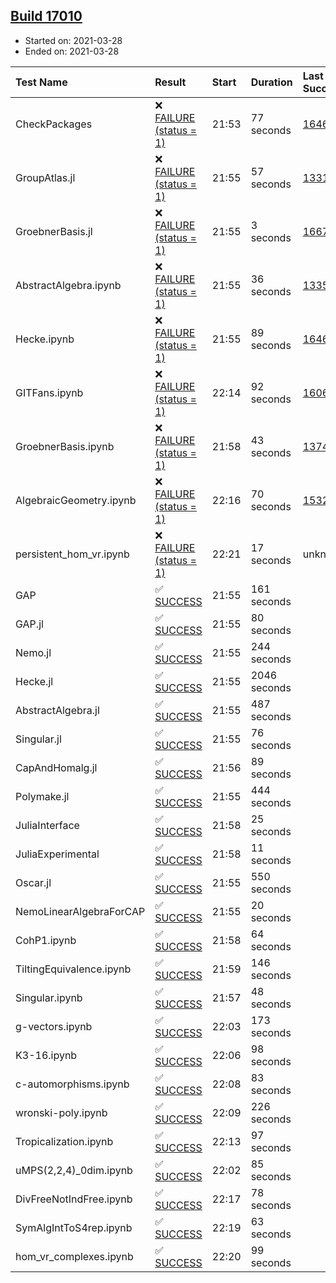 ## [Build 17010](https://oscarci.mathematik.uni-kl.de/job/oscar/17010/)

* Started on: 2021-03-28
* Ended on: 2021-03-28

| Test Name    | Result | Start | Duration | Last Success | First Failure |
|:-------------|:-------|:------|:---------|:-------------|:--------------|
| CheckPackages | ❌ [FAILURE (status = 1)](https://oscarci.mathematik.uni-kl.de/job/oscar/17010/artifact/logs/build-17010/CheckPackages.log) | 21:53 | 77 seconds | [16463](https://oscarci.mathematik.uni-kl.de/job/oscar/16463/) | [16464](https://oscarci.mathematik.uni-kl.de/job/oscar/16464/) |
| GroupAtlas.jl | ❌ [FAILURE (status = 1)](https://oscarci.mathematik.uni-kl.de/job/oscar/17010/artifact/logs/build-17010/GroupAtlas.jl.log) | 21:55 | 57 seconds | [13311](https://oscarci.mathematik.uni-kl.de/job/oscar/13311/) | [13312](https://oscarci.mathematik.uni-kl.de/job/oscar/13312/) |
| GroebnerBasis.jl | ❌ [FAILURE (status = 1)](https://oscarci.mathematik.uni-kl.de/job/oscar/17010/artifact/logs/build-17010/GroebnerBasis.jl.log) | 21:55 | 3 seconds | [16676](https://oscarci.mathematik.uni-kl.de/job/oscar/16676/) | [16677](https://oscarci.mathematik.uni-kl.de/job/oscar/16677/) |
| AbstractAlgebra.ipynb | ❌ [FAILURE (status = 1)](https://oscarci.mathematik.uni-kl.de/job/oscar/17010/artifact/logs/build-17010/AbstractAlgebra.ipynb.log) | 21:55 | 36 seconds | [13355](https://oscarci.mathematik.uni-kl.de/job/oscar/13355/) | [13356](https://oscarci.mathematik.uni-kl.de/job/oscar/13356/) |
| Hecke.ipynb | ❌ [FAILURE (status = 1)](https://oscarci.mathematik.uni-kl.de/job/oscar/17010/artifact/logs/build-17010/Hecke.ipynb.log) | 21:55 | 89 seconds | [16463](https://oscarci.mathematik.uni-kl.de/job/oscar/16463/) | [16464](https://oscarci.mathematik.uni-kl.de/job/oscar/16464/) |
| GITFans.ipynb | ❌ [FAILURE (status = 1)](https://oscarci.mathematik.uni-kl.de/job/oscar/17010/artifact/logs/build-17010/GITFans.ipynb.log) | 22:14 | 92 seconds | [16068](https://oscarci.mathematik.uni-kl.de/job/oscar/16068/) | [16069](https://oscarci.mathematik.uni-kl.de/job/oscar/16069/) |
| GroebnerBasis.ipynb | ❌ [FAILURE (status = 1)](https://oscarci.mathematik.uni-kl.de/job/oscar/17010/artifact/logs/build-17010/GroebnerBasis.ipynb.log) | 21:58 | 43 seconds | [13748](https://oscarci.mathematik.uni-kl.de/job/oscar/13748/) | [13749](https://oscarci.mathematik.uni-kl.de/job/oscar/13749/) |
| AlgebraicGeometry.ipynb | ❌ [FAILURE (status = 1)](https://oscarci.mathematik.uni-kl.de/job/oscar/17010/artifact/logs/build-17010/AlgebraicGeometry.ipynb.log) | 22:16 | 70 seconds | [15322](https://oscarci.mathematik.uni-kl.de/job/oscar/15322/) | [15323](https://oscarci.mathematik.uni-kl.de/job/oscar/15323/) |
| persistent_hom_vr.ipynb | ❌ [FAILURE (status = 1)](https://oscarci.mathematik.uni-kl.de/job/oscar/17010/artifact/logs/build-17010/persistent_hom_vr.ipynb.log) | 22:21 | 17 seconds | unknown | unknown |
| GAP | ✅ [SUCCESS](https://oscarci.mathematik.uni-kl.de/job/oscar/17010/artifact/logs/build-17010/GAP.log) | 21:55 | 161 seconds |  |  |
| GAP.jl | ✅ [SUCCESS](https://oscarci.mathematik.uni-kl.de/job/oscar/17010/artifact/logs/build-17010/GAP.jl.log) | 21:55 | 80 seconds |  |  |
| Nemo.jl | ✅ [SUCCESS](https://oscarci.mathematik.uni-kl.de/job/oscar/17010/artifact/logs/build-17010/Nemo.jl.log) | 21:55 | 244 seconds |  |  |
| Hecke.jl | ✅ [SUCCESS](https://oscarci.mathematik.uni-kl.de/job/oscar/17010/artifact/logs/build-17010/Hecke.jl.log) | 21:55 | 2046 seconds |  |  |
| AbstractAlgebra.jl | ✅ [SUCCESS](https://oscarci.mathematik.uni-kl.de/job/oscar/17010/artifact/logs/build-17010/AbstractAlgebra.jl.log) | 21:55 | 487 seconds |  |  |
| Singular.jl | ✅ [SUCCESS](https://oscarci.mathematik.uni-kl.de/job/oscar/17010/artifact/logs/build-17010/Singular.jl.log) | 21:55 | 76 seconds |  |  |
| CapAndHomalg.jl | ✅ [SUCCESS](https://oscarci.mathematik.uni-kl.de/job/oscar/17010/artifact/logs/build-17010/CapAndHomalg.jl.log) | 21:56 | 89 seconds |  |  |
| Polymake.jl | ✅ [SUCCESS](https://oscarci.mathematik.uni-kl.de/job/oscar/17010/artifact/logs/build-17010/Polymake.jl.log) | 21:55 | 444 seconds |  |  |
| JuliaInterface | ✅ [SUCCESS](https://oscarci.mathematik.uni-kl.de/job/oscar/17010/artifact/logs/build-17010/JuliaInterface.log) | 21:58 | 25 seconds |  |  |
| JuliaExperimental | ✅ [SUCCESS](https://oscarci.mathematik.uni-kl.de/job/oscar/17010/artifact/logs/build-17010/JuliaExperimental.log) | 21:58 | 11 seconds |  |  |
| Oscar.jl | ✅ [SUCCESS](https://oscarci.mathematik.uni-kl.de/job/oscar/17010/artifact/logs/build-17010/Oscar.jl.log) | 21:55 | 550 seconds |  |  |
| NemoLinearAlgebraForCAP | ✅ [SUCCESS](https://oscarci.mathematik.uni-kl.de/job/oscar/17010/artifact/logs/build-17010/NemoLinearAlgebraForCAP.log) | 21:55 | 20 seconds |  |  |
| CohP1.ipynb | ✅ [SUCCESS](https://oscarci.mathematik.uni-kl.de/job/oscar/17010/artifact/logs/build-17010/CohP1.ipynb.log) | 21:58 | 64 seconds |  |  |
| TiltingEquivalence.ipynb | ✅ [SUCCESS](https://oscarci.mathematik.uni-kl.de/job/oscar/17010/artifact/logs/build-17010/TiltingEquivalence.ipynb.log) | 21:59 | 146 seconds |  |  |
| Singular.ipynb | ✅ [SUCCESS](https://oscarci.mathematik.uni-kl.de/job/oscar/17010/artifact/logs/build-17010/Singular.ipynb.log) | 21:57 | 48 seconds |  |  |
| g-vectors.ipynb | ✅ [SUCCESS](https://oscarci.mathematik.uni-kl.de/job/oscar/17010/artifact/logs/build-17010/g-vectors.ipynb.log) | 22:03 | 173 seconds |  |  |
| K3-16.ipynb | ✅ [SUCCESS](https://oscarci.mathematik.uni-kl.de/job/oscar/17010/artifact/logs/build-17010/K3-16.ipynb.log) | 22:06 | 98 seconds |  |  |
| c-automorphisms.ipynb | ✅ [SUCCESS](https://oscarci.mathematik.uni-kl.de/job/oscar/17010/artifact/logs/build-17010/c-automorphisms.ipynb.log) | 22:08 | 83 seconds |  |  |
| wronski-poly.ipynb | ✅ [SUCCESS](https://oscarci.mathematik.uni-kl.de/job/oscar/17010/artifact/logs/build-17010/wronski-poly.ipynb.log) | 22:09 | 226 seconds |  |  |
| Tropicalization.ipynb | ✅ [SUCCESS](https://oscarci.mathematik.uni-kl.de/job/oscar/17010/artifact/logs/build-17010/Tropicalization.ipynb.log) | 22:13 | 97 seconds |  |  |
| uMPS(2,2,4)_0dim.ipynb | ✅ [SUCCESS](https://oscarci.mathematik.uni-kl.de/job/oscar/17010/artifact/logs/build-17010/uMPS-2-2-4-_0dim.ipynb.log) | 22:02 | 85 seconds |  |  |
| DivFreeNotIndFree.ipynb | ✅ [SUCCESS](https://oscarci.mathematik.uni-kl.de/job/oscar/17010/artifact/logs/build-17010/DivFreeNotIndFree.ipynb.log) | 22:17 | 78 seconds |  |  |
| SymAlgIntToS4rep.ipynb | ✅ [SUCCESS](https://oscarci.mathematik.uni-kl.de/job/oscar/17010/artifact/logs/build-17010/SymAlgIntToS4rep.ipynb.log) | 22:19 | 63 seconds |  |  |
| hom_vr_complexes.ipynb | ✅ [SUCCESS](https://oscarci.mathematik.uni-kl.de/job/oscar/17010/artifact/logs/build-17010/hom_vr_complexes.ipynb.log) | 22:20 | 99 seconds |  |  |
